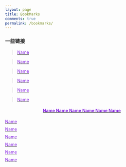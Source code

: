 ```yaml
---
layout: page
title: BookMarks
comments: true
permalink: /bookmarks/
---
```


 <style>
.vertical-links {
  display: flex;
  flex-direction: column;
  gap: 0.5rem;
}
</style>

### 一些链接

>   <a href="/" target="_blank" rel="noopener"><font color="#8a2be2"> Name </font> </a>

>   <a href="/" target="_blank" rel="noopener"><font color="#8a2be2"> Name </font> </a>

>   <a href="/" target="_blank" rel="noopener"><font color="#8a2be2"> Name </font> </a>

>   <a href="/" target="_blank" rel="noopener"><font color="#8a2be2"> Name </font> </a>

>   <a href="/" target="_blank" rel="noopener"><font color="#8a2be2"> Name </font> </a>

>   <a href="/" target="_blank" rel="noopener"><font color="#8a2be2"> Name </font> </a>

<h4 align = "center">
 <a href="/" target="_blank" rel="noopener"><font color="#8a2be2"> Name </font> </a>
 <a href="/" target="_blank" rel="noopener"><font color="#8a2be2"> Name </font> </a>
 <a href="/" target="_blank" rel="noopener"><font color="#8a2be2"> Name </font> </a>
 <a href="/" target="_blank" rel="noopener"><font color="#8a2be2"> Name </font> </a>
 <a href="/" target="_blank" rel="noopener"><font color="#8a2be2"> Name </font> </a>
 <a href="/" target="_blank" rel="noopener"><font color="#8a2be2"> Name </font> </a>
</h4>
<div class="vertical-links">
 <a href="/" target="_blank" rel="noopener"><font color="#8a2be2"> Name </font> </a>
 <a href="/" target="_blank" rel="noopener"><font color="#8a2be2"> Name </font> </a>
 <a href="/" target="_blank" rel="noopener"><font color="#8a2be2"> Name </font> </a>
 <a href="/" target="_blank" rel="noopener"><font color="#8a2be2"> Name </font> </a>
 <a href="/" target="_blank" rel="noopener"><font color="#8a2be2"> Name </font> </a>
 <a href="/" target="_blank" rel="noopener"><font color="#8a2be2"> Name </font> </a>
</div>
